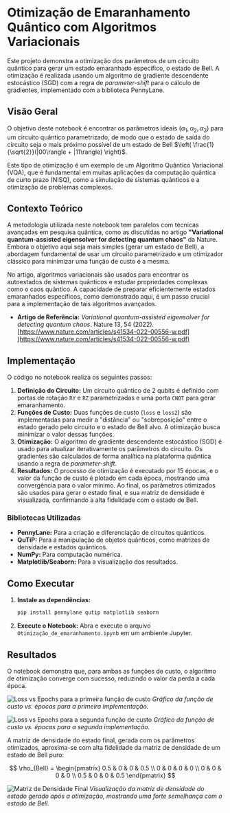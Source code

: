 # Otimização de Emaranhamento Quântico com Algoritmos Variacionais

Este projeto demonstra a otimização dos parâmetros de um circuito quântico para gerar um estado emaranhado específico, o estado de Bell. A otimização é realizada usando um algoritmo de gradiente descendente estocástico (SGD) com a regra de *parameter-shift* para o cálculo de gradientes, implementado com a biblioteca PennyLane.

## Visão Geral

O objetivo deste notebook é encontrar os parâmetros ideais $(\alpha_1, \alpha_2, \alpha_3)$ para um circuito quântico parametrizado, de modo que o estado de saída do circuito seja o mais próximo possível de um estado de Bell $\left( \frac{1}{\sqrt{2}}(|00\rangle + |11\rangle) \right)$.

Este tipo de otimização é um exemplo de um Algoritmo Quântico Variacional (VQA), que é fundamental em muitas aplicações da computação quântica de curto prazo (NISQ), como a simulação de sistemas quânticos e a otimização de problemas complexos.

## Contexto Teórico

A metodologia utilizada neste notebook tem paralelos com técnicas avançadas em pesquisa quântica, como as discutidas no artigo **"Variational quantum-assisted eigensolver for detecting quantum chaos"** da Nature. Embora o objetivo aqui seja mais simples (gerar um estado de Bell), a abordagem fundamental de usar um circuito parametrizado e um otimizador clássico para minimizar uma função de custo é a mesma.

No artigo, algoritmos variacionais são usados para encontrar os autoestados de sistemas quânticos e estudar propriedades complexas como o caos quântico. A capacidade de preparar eficientemente estados emaranhados específicos, como demonstrado aqui, é um passo crucial para a implementação de tais algoritmos avançados.

-   **Artigo de Referência:** *Variational quantum-assisted eigensolver for detecting quantum chaos*. Nature 13, 54 (2022). [https://www.nature.com/articles/s41534-022-00556-w.pdf](https://www.nature.com/articles/s41534-022-00556-w.pdf)

## Implementação

O código no notebook realiza os seguintes passos:

1.  **Definição do Circuito:** Um circuito quântico de 2 qubits é definido com portas de rotação `RY` e `RZ` parametrizadas e uma porta `CNOT` para gerar emaranhamento.
2.  **Funções de Custo:** Duas funções de custo (`loss` e `loss2`) são implementadas para medir a "distância" ou "sobreposição" entre o estado gerado pelo circuito e o estado de Bell alvo. A otimização busca minimizar o valor dessas funções.
3.  **Otimização:** O algoritmo de gradiente descendente estocástico (SGD) é usado para atualizar iterativamente os parâmetros do circuito. Os gradientes são calculados de forma analítica na plataforma quântica usando a regra de *parameter-shift*.
4.  **Resultados:** O processo de otimização é executado por 15 épocas, e o valor da função de custo é plotado em cada época, mostrando uma convergência para o valor mínimo. Ao final, os parâmetros otimizados são usados para gerar o estado final, e sua matriz de densidade é visualizada, confirmando a alta fidelidade com o estado de Bell.

### Bibliotecas Utilizadas
* **PennyLane:** Para a criação e diferenciação de circuitos quânticos.
* **QuTiP:** Para a manipulação de objetos quânticos, como matrizes de densidade e estados quânticos.
* **NumPy:** Para computação numérica.
* **Matplotlib/Seaborn:** Para a visualização dos resultados.

## Como Executar

1.  **Instale as dependências:**
    ```bash
    pip install pennylane qutip matplotlib seaborn
    ```
2.  **Execute o Notebook:** Abra e execute o arquivo `Otimização_de_emaranhamento.ipynb` em um ambiente Jupyter.

## Resultados

O notebook demonstra que, para ambas as funções de custo, o algoritmo de otimização converge com sucesso, reduzindo o valor da perda a cada época.

![Loss vs Epochs para a primeira função de custo](https://i.imgur.com/k6lP0W3.png)
*Gráfico da função de custo vs. épocas para a primeira implementação.*

![Loss vs Epochs para a segunda função de custo](https://i.imgur.com/G20c2bS.png)
*Gráfico da função de custo vs. épocas para a segunda implementação.*

A matriz de densidade do estado final, gerada com os parâmetros otimizados, aproxima-se com alta fidelidade da matriz de densidade de um estado de Bell puro:

$$
\rho_{Bell} = 
\begin{pmatrix} 
0.5 & 0 & 0 & 0.5 \\ 
0 & 0 & 0 & 0 \\ 
0 & 0 & 0 & 0 \\ 
0.5 & 0 & 0 & 0.5 
\end{pmatrix}
$$

![Matriz de Densidade Final](https://i.imgur.com/w8YdD9W.png)
*Visualização da matriz de densidade do estado gerado após a otimização, mostrando uma forte semelhança com o estado de Bell.*
